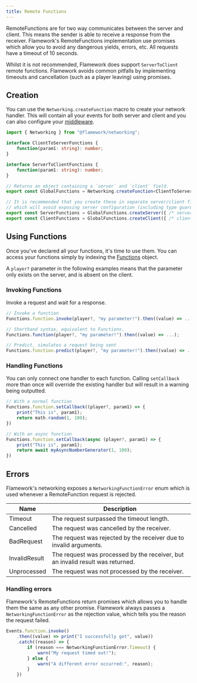 ```yaml
---
title: Remote Functions
---
```

RemoteFunctions are for two way communicates between the server and client. This means the sender is able to receive a response from the receiver. Flamework's RemoteFunctions implementation use promises which allow you to avoid any dangerous yields, errors, etc. All requests have a timeout of 10 seconds.

Whilst it is not recommended, Flamework does support `ServerToClient` remote functions. Flamework avoids common pitfalls by implementing timeouts and cancellation (such as a player leaving) using promises.

## Creation
You can use the `Networking.createFunction` macro to create your network handler. This will contain all your events for both server and client and you can also configure your [middleware](./middleware).

```ts
import { Networking } from "@flamework/networking";

interface ClientToServerFunctions {
	function(param1: string): number;
}

interface ServerToClientFunctions {
	function(param1: string): number;
}

// Returns an object containing a `server` and `client` field.
export const GlobalFunctions = Networking.createFunction<ClientToServerFunctions, ServerToClientFunctions>();

// It is recommended that you create these in separate server/client files,
// which will avoid exposing server configuration (including type guards) to the client.
export const ServerFunctions = GlobalFunctions.createServer({ /* server config */ });
export const ClientFunctions = GlobalFunctions.createClient({ /* client config */ });
```

## Using Functions
Once you've declared all your functions, it's time to use them. You can access your functions simply by indexing the [Functions](./introduction#re-exporting) object.

A `player?` parameter in the following examples means that the parameter only exists on the server, and is absent on the client.

### Invoking Functions
Invoke a request and wait for a response.

```ts
// Invoke a function
Functions.function.invoke(player?, "my parameter!").then((value) => ...);

// Shorthand syntax, equivalent to Functions.
Functions.function(player?, "my parameter!").then((value) => ...);

// Predict, simulates a request being sent
Functions.function.predict(player?, "my parameter!").then((value) => ...);
```

### Handling Functions
You can only connect one handler to each function. Calling `setCallback` more than once will override the existing handler but will result in a warning being outputted.

```ts
// With a normal function
Functions.function.setCallback((player?, param1) => {
	print("This is", param1);
	return math.random(1, 100);
})

// With an async function
Functions.function.setCallback(async (player?, param1) => {
	print("This is", param1);
	return await myAsyncNumberGenerator(1, 100);
})
```

## Errors
Flamework's networking exposes a `NetworkingFunctionError` enum which is used whenever a RemoteFunction request is rejected.


| Name          | Description                                                                    |
|---------------|--------------------------------------------------------------------------------|
| Timeout       | The request surpassed the timeout length.                                      |
| Cancelled     | The request was cancelled by the receiver.                                     |
| BadRequest    | The request was rejected by the receiver due to invalid arguments.             |
| InvalidResult | The request was processed by the receiver, but an invalid result was returned. |
| Unprocessed   | The request was not processed by the receiver.                                 |

### Handling errors

Flamework's RemoteFunctions return promises which allows you to handle them the same as any other promise.
Flamework always passes a `NetworkingFunctionError` as the rejection value, which tells you the reason the request failed.

```ts
Events.function.invoke()
	.then((value) => print("I successfully got", value))
	.catch((reason) => {
		if (reason === NetworkingFunctionError.Timeout) {
			warn("My request timed out!");
		} else {
			warn("A different error occurred:", reason);
		}
	})
```
